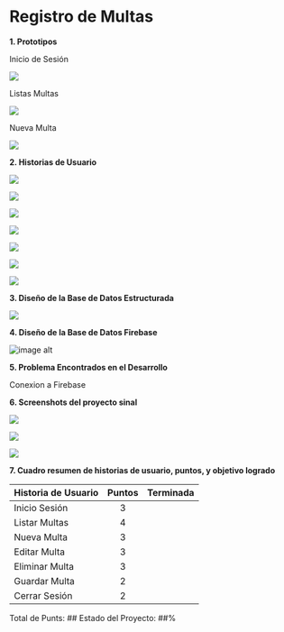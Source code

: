# **Registro de Multas**

**1. Prototipos**

Inicio de Sesión

![](https://scontent.ftru1-1.fna.fbcdn.net/v/t1.0-9/35970259_10212082838121429_1063436114397757440_n.jpg?_nc_cat=0&_nc_eui2=AeEFU6A5kSE2GpqEJBGCHUtOx_8zFSvY5uNGS_tJT-UwWJMiP83uI_6V61OpMKqWJj3X6uY07LbPW7Jbb-9_KlRAMu_jL8FFc5-_NEHtO2Zkiu2Jb3QX3i-kggQGS74z1Ug&oh=4a60e5f178fefaea1094332e23683fbe&oe=5BAAAB74&efg=eyJhZG1pc3Npb25fY29udHJvbCI6MCwidXBsb2FkZXJfaWQiOiIxMDg5MDQ4MTA3In0%3D)

Listas Multas

![](https://scontent.ftru1-1.fna.fbcdn.net/v/t1.0-9/35886217_10212082838401436_5918958047673188352_n.jpg?_nc_cat=0&_nc_eui2=AeFx2mBE5X28O6eiMitkETDdV4-kyIE5hatogrBzghEh-CZWntKJ4_VMKcyYDRLvFh8kYoX_9UpCbVmCY1P9eSYEtAsjW6iO0zoiXfsURwf5t59y6rNDicDhZoZcUFJmyIk&oh=f7d7a2e2984c7f641cf3c990f5ae19e3&oe=5BB27E91&efg=eyJhZG1pc3Npb25fY29udHJvbCI6MCwidXBsb2FkZXJfaWQiOiIxMDg5MDQ4MTA3In0%3D)

Nueva Multa

![](https://scontent.ftru1-1.fna.fbcdn.net/v/t1.0-9/35849056_10212082838441437_7859460710508527616_n.jpg?_nc_cat=0&_nc_eui2=AeGLGgqAd5DOC9FE2AXXCcImSah20ku6mYSalD7UfbGD4s1M5-anXfa74espgWEaqPUTWefBJZppSAmQJaL5TItvepQb2ynbqyob9ldqei6NRNBcQ4xaPB3mbyDrBAQh8sU&oh=c1b1433f4cc6b98c69fa4970177ab8fe&oe=5BB23F59&efg=eyJhZG1pc3Npb25fY29udHJvbCI6MCwidXBsb2FkZXJfaWQiOiIxMDg5MDQ4MTA3In0%3D)

**2. Historias de Usuario**

![](https://scontent.ftru1-1.fna.fbcdn.net/v/t1.0-9/35971409_10212082924483588_6553694737314873344_n.jpg?_nc_cat=0&_nc_eui2=AeF1kN378mM0vjpBWCLP46TBIw55QxcCvrhCjz2p6x6Lfjyr-TS5BCTwfV0t49MeESDe1LXC-a2R81AEoDxKMa6VknHRvdcaQjCtnuGFTpd3-giosWu_TJB5BEQrdSi4taI&oh=a3ebfd2495a9291dd8bfb90293daf9cd&oe=5BBA9AC8&efg=eyJhZG1pc3Npb25fY29udHJvbCI6MCwidXBsb2FkZXJfaWQiOiIxMDg5MDQ4MTA3In0%3D)

![](https://scontent.ftru1-1.fna.fbcdn.net/v/t1.0-9/35884166_10212082924443587_6514994281659236352_n.jpg?_nc_cat=0&_nc_eui2=AeFwVdxmbG6Ck4v2Q5hffvNkmjRAbf3yOld4hEWplCBMI6zoM4AuYnDeAnCVPR-l8dfhLnw8JmrDv2NdzU0AlyERew0yeNKu2SgMtBYRls9BKiY9CMtGv1ecReFF96h9vME&oh=f7466f1bd875b266895e3a02166cdf70&oe=5BA86EE3&efg=eyJhZG1pc3Npb25fY29udHJvbCI6MCwidXBsb2FkZXJfaWQiOiIxMDg5MDQ4MTA3In0%3D)

![](https://scontent.ftru1-1.fna.fbcdn.net/v/t1.0-9/35884227_10212082924403586_353422512211623936_n.jpg?_nc_cat=0&_nc_eui2=AeE_UvqY25o0G0YgmsG7vqrtIKgnudnR6IXNXbkKAMi_Skcr0UNk0wXgbotSwW59f4oYuUPxQm3sa5QtaAlMyMno0_i9YTQmySAetsy7BHvKyHGj23S9fwBC2Bvxsb_JMl8&oh=4bbd3a2825e4fa16c03955be8aee3793&oe=5BB2C3C4&efg=eyJhZG1pc3Npb25fY29udHJvbCI6MCwidXBsb2FkZXJfaWQiOiIxMDg5MDQ4MTA3In0%3D)

![](https://scontent.ftru1-1.fna.fbcdn.net/v/t1.0-9/35923421_10212082924883598_8543128613933809664_n.jpg?_nc_cat=0&_nc_eui2=AeHxN68RJs_3zRV4THSKs3DlfAWqf87sOS0_wSvg6eCCbsBKOzS6WtMMumzjEGLCL0bv4EdFNZszM2I6lyKOFjN4hn8uitzJzOGTG-BJ3sH59e7oVMNQabRpjwX-TV_Bei8&oh=7e2a749350632365545c3ad1dd3b5643&oe=5BA623B6&efg=eyJhZG1pc3Npb25fY29udHJvbCI6MCwidXBsb2FkZXJfaWQiOiIxMDg5MDQ4MTA3In0%3D)

![](https://scontent.ftru1-1.fna.fbcdn.net/v/t1.0-9/35920396_10212082925043602_6066087190394306560_n.jpg?_nc_cat=0&_nc_eui2=AeHwKgT4-kB68MWxtf7q5G-oudLJU3Tc9HxqUDu7hGJ0wBmFlFKv7c-SRZlA9cEiLGnemuFI2vSUmIgZzOsHwbaNvfIdAvCVJdm_P2ewDEWO4NyNvFa265BSv5BH04ajvo4&oh=0866c1c3463cac8cc30a79367eb6a1de&oe=5BB6753D&efg=eyJhZG1pc3Npb25fY29udHJvbCI6MCwidXBsb2FkZXJfaWQiOiIxMDg5MDQ4MTA3In0%3D)

![](https://scontent.ftru1-1.fna.fbcdn.net/v/t1.0-9/36029907_10212082925163605_6295179672221122560_n.jpg?_nc_cat=0&_nc_eui2=AeFxKg90nzTwkvKKmSVUF4exau0s9p0cZxBJIfqT2bnZ7q-fO7XIrO_khvoNTi4KaSSmIk7tVp8ghy_xb2zqgHTkzVa6CnphcLfLovpviDRhdcvouOVxgYWzLuN3Q0XtHAs&oh=af263622380bcd7f3efc64aca65ccbbd&oe=5BAD722D&efg=eyJhZG1pc3Npb25fY29udHJvbCI6MCwidXBsb2FkZXJfaWQiOiIxMDg5MDQ4MTA3In0%3D)

![](https://scontent.ftru1-1.fna.fbcdn.net/v/t1.0-9/35932256_10212082925403611_823399398770737152_n.jpg?_nc_cat=0&_nc_eui2=AeHIHINopWfI8EAcD0E_EZgVhDtuvVA9XWBZdsyPPGB-ym9gqMlFdgXxWTmLongVPjQETBwv25MnvYWo2f8Oh3rAaSaBHsy1n4qIiLZp1NAXMdWPrySycnl1tAoUmBYvxOo&oh=ab1c6a206b000aff92b9428a633295ef&oe=5B9E058B&efg=eyJhZG1pc3Npb25fY29udHJvbCI6MCwidXBsb2FkZXJfaWQiOiIxMDg5MDQ4MTA3In0%3D)

**3. Diseño de la Base de Datos Estructurada**

![](https://scontent.ftru1-1.fna.fbcdn.net/v/t1.0-9/35891954_10212082883482563_6978790413926662144_n.jpg?_nc_cat=0&_nc_eui2=AeFC45xZDUgRsQTCLP5yY3HmZnY75jwo3Uixps70J8gu-zJpe6lnsZ0D9YuY9-aIOSAsBRSVwO94tlAiSiZjRIquib1KXie9wNuZkxeizHYqh6FLfBdfR61tYun_GW249tk&oh=a1166f9206827411d784a6873fdb4e48&oe=5BB00FCE&efg=eyJhZG1pc3Npb25fY29udHJvbCI6MCwidXBsb2FkZXJfaWQiOiIxMDg5MDQ4MTA3In0%3D)

**4. Diseño de la Base de Datos Firebase**

![image alt](https://scontent.flim5-1.fna.fbcdn.net/v/t1.0-9/36361382_10212126062362008_3021174979208151040_n.jpg?_nc_cat=0&oh=c2507ac3436bbae352895fbcb7919ad0&oe=5BA00BDA "FireBase")

**5. Problema Encontrados en el Desarrollo**

Conexion a Firebase

**6. Screenshots del proyecto sinal**

![](https://scontent.flim5-1.fna.fbcdn.net/v/t1.0-9/36464087_10212126038241405_1400090352731291648_n.jpg?_nc_cat=0&oh=64964df5aef38702fcbb0a6563dcf885&oe=5BABFB0A)

![](https://scontent.flim5-1.fna.fbcdn.net/v/t1.0-9/36389756_10212126038081401_6046150076760326144_n.jpg?_nc_cat=0&oh=81f27b0b5bdc660dba2621f904ebdcde&oe=5BA5EB3E)

![](https://scontent.flim5-1.fna.fbcdn.net/v/t1.0-9/36415948_10212126038201404_925169095526055936_n.jpg?_nc_cat=0&oh=c0cdc68ddcdc6a303e01c51250723091&oe=5BA8747F)

**7. Cuadro resumen de historias de usuario, puntos, y objetivo logrado**

| Historia de Usuario | Puntos | Terminada |
| :------------------ | :----: | :-------: |
| Inicio Sesión       |   3    |           |
| Listar Multas       |   4    |           |
| Nueva Multa         |   3    |           |
| Editar Multa        |   3    |           |
| Eliminar Multa      |   3    |           |
| Guardar Multa       |   2    |           |
| Cerrar Sesión       |   2    |           |


Total de Punts: ##
Estado del Proyecto: ##%
